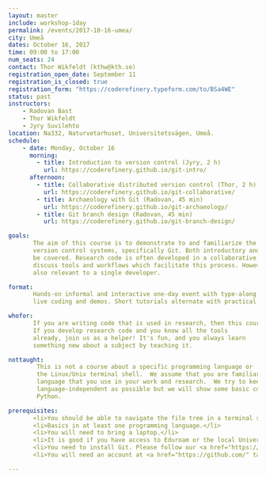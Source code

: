 ```yaml
---
layout: master
include: workshop-1day
permalink: /events/2017-10-16-umea/
city: Umeå
dates: October 16, 2017
time: 09:00 to 17:00
num_seats: 24
contact: Thor Wikfeldt (kthw@kth.se)
registration_open_date: September 11
registration_is_closed: true
registration_form: "https://coderefinery.typeform.com/to/BSa4WE"
status: past
instructors:
    - Radovan Bast
    - Thor Wikfeldt
    - Jyry Suvilehto
location: Na332, Naturvetarhuset, Universitetsvägen, Umeå.
schedule:
    - date: Monday, October 16
      morning: 
        - title: Introduction to version control (Jyry, 2 h)
          url: https://coderefinery.github.io/git-intro/
      afternoon: 
        - title: Collaborative distributed version control (Thor, 2 h)
          url: https://coderefinery.github.io/git-collaborative/
        - title: Archaeology with Git (Radovan, 45 min)
          url: https://coderefinery.github.io/git-archaeology/
        - title: Git branch design (Radovan, 45 min)
          url: https://coderefinery.github.io/git-branch-design/

goals:
       The aim of this course is to demonstrate to and familiarize the workshop participants with 
       version control systems, specifically Git. Both introductory and more advanced topics will 
       be covered. Research code is often developed in a collaborative setting, and we will 
       discuss tools and workflows which facilitate this process. However, most of the content is 
       also relevant to a single developer.

format:
       Hands-on informal and interactive one-day event with type-along type of presentations, 
       live coding and demos. Short tutorials alternate with practical exercises.

whofor:
       If you are writing code that is used in research, then this course is for you.
       If you develop research code and you know all the tools
       already, join us as a helper! It's fun, and you always learn
       something new about a subject by teaching it.

nottaught:
        This is not a course about a specific programming language or
        the Linux/Unix terminal shell.  We assume that you are familiar with the programming
        language that you use in your work and research.  We try to keep the course as
        language-independent as possible but we will show some basic code examples in
        Python.

prerequisites:
       <li>You should be able to navigate the file tree in a terminal session and edit text files in the terminal.</li>
       <li>Basics in at least one programming language.</li>
       <li>You will need to bring a laptop.</li>
       <li>It is good if you have access to Eduroam or the local University wifi.</li>
       <li>You need to install Git. Please follow our <a href="https://coderefinery.github.io/installation/" target="_blank">installation instructions</a> and follow the instructions for Git.</li>
       <li>You will need an account at <a href="https://github.com/" target="_blank">GitHub</a> for parts of the Git lessons.

---
```

